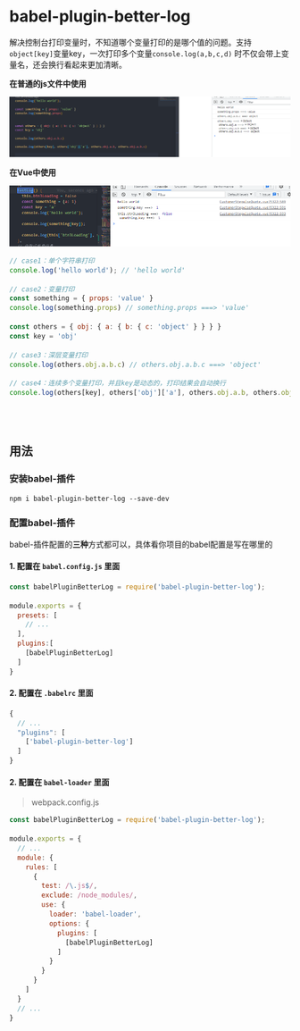 <!--
 * @Description: feature name
 * @Author: xujian
 * @Date: 2022-02-10 15:08:48
-->
# babel-plugin-better-log

解决控制台打印变量时，不知道哪个变量打印的是哪个值的问题。支持`object[key]`变量key，一次打印多个变量`console.log(a,b,c,d)` 时不仅会带上变量名，还会换行看起来更加清晰。  

**在普通的js文件中使用**  

![实例图片1](./asset/pic.png)

**在Vue中使用**  

![实例图片2](./asset/pic2.png)

```js
// case1：单个字符串打印
console.log('hello world'); // 'hello world'

// case2：变量打印
const something = { props: 'value' }
console.log(something.props) // something.props ===> 'value'

const others = { obj: { a: { b: { c: 'object' } } } }
const key = 'obj'

// case3：深层变量打印
console.log(others.obj.a.b.c) // others.obj.a.b.c ===> 'object'

// case4：连续多个变量打印，并且key是动态的，打印结果会自动换行
console.log(others[key], others['obj']['a'], others.obj.a.b, others.obj.a.b.c)  // others.key ===> { a: { b: { c: 'object' } } }
                                                                                // others.obj.a ===> { b: { c: 'object' } }
                                                                                // others.obj.a.b ===> { c: 'object' }
                                                                                // others.obj.a.b.c ===> 'object'

```
## 用法
### 安装babel-插件
```bush
npm i babel-plugin-better-log --save-dev
```
### 配置babel-插件
babel-插件配置的**三种**方式都可以，具体看你项目的babel配置是写在哪里的
#### 1. 配置在 `babel.config.js` 里面
```js
const babelPluginBetterLog = require('babel-plugin-better-log');

module.exports = {
  presets: [
    // ...
  ],
  plugins:[
    [babelPluginBetterLog]
  ]
}
```

#### 2. 配置在 `.babelrc` 里面

```js
{
  // ...
  "plugins": [
    ['babel-plugin-better-log']
  ]
}
```


#### 2. 配置在 `babel-loader` 里面
> webpack.config.js
```js
const babelPluginBetterLog = require('babel-plugin-better-log');

module.exports = {
  // ...
  module: {
    rules: [
      {
        test: /\.js$/,
        exclude: /node_modules/,
        use: {
          loader: 'babel-loader',
          options: {
            plugins: [
              [babelPluginBetterLog]
            ]
          }
        }
      }
    ]
  }
  // ...
}
```

